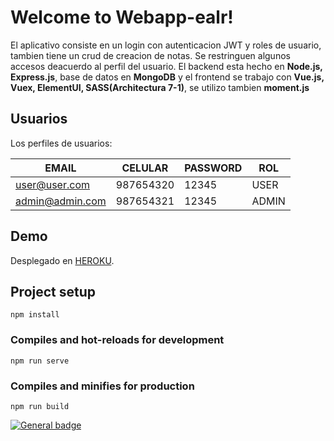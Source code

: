 # Welcome to Webapp-ealr!

El aplicativo consiste en un login con autenticacion JWT y roles de usuario, tambien tiene un crud de creacion de notas.
Se restringuen algunos accesos deacuerdo al perfil del usuario.
El backend esta hecho en **Node.js, Express.js**, base de datos en **MongoDB** y el frontend se trabajo con **Vue.js, Vuex, ElementUI, SASS(Architectura 7-1)**, se utilizo tambien **moment.js**

## Usuarios

Los perfiles de usuarios:

| EMAIL           | CELULAR   | PASSWORD | ROL   |
| --------------- | --------- | -------- | ----- |
| user@user.com   | 987654320 | 12345    | USER  |
| admin@admin.com | 987654321 | 12345    | ADMIN |

## Demo

Desplegado en [HEROKU](https://app-mevn-edesigndev.herokuapp.com/).

## Project setup

```
npm install
```

### Compiles and hot-reloads for development

```
npm run serve
```

### Compiles and minifies for production

```
npm run build
```

[![General badge](https://img.shields.io/badge/LinkedIn-0077B5?style=for-the-badge&logo=linkedin&logoColor=white)](https://www.linkedin.com/in/edgarl%C3%A1zaro/)
